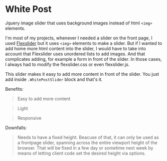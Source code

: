 

# White Post #

Jquery image slider that uses background images instead of html `<img>` elements.

I'm most of my projects, whenever I needed a slider on the front page, I used [Flexslider](http://flexslider.woothemes.com) but it uses `<img>` elements to make a slider. But if I wanted to add home more html content into the slider, I would have to take into account that Flexslider uses unordered lists to add images. And that complicates adding, for example a form in front of the slider. In those cases, I always had to modify the flexslider.css or even flexslider.js.

This slider makes it easy to add more content in front of the slider. You just add inside `.WhitePostSlider` block and that's it. 

Benefits:
> Easy to add more content

> Light

> Responsive


Downfalls:
> Needs to have a fixed height. Beacuse of that, it can only be used as a frontpage slider, spanning across the entire viewport height of the browser. That will be fixed in a few day or sometime next week by means of letting client code set the desired height via options.
> 


